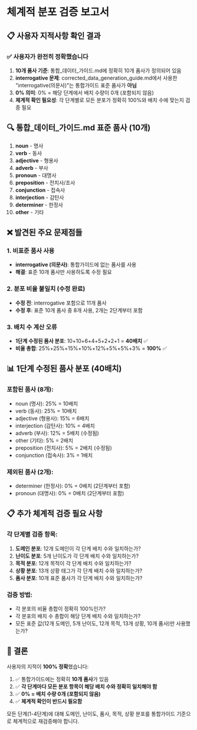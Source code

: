 # 체계적 분포 검증 보고서

## 📋 사용자 지적사항 확인 결과

### ✅ **사용자가 완전히 정확했습니다**

1. **10개 품사 기준**: 통합_데이터_가이드.md에 정확히 10개 품사가 정의되어 있음
2. **interrogative 문제**: corrected_data_generation_guide.md에서 사용한 "interrogative(의문사)"는 통합가이드 표준 품사가 **아님**
3. **0% 의미**: 0% = 해당 단계에서 배치 수량이 0개 (포함되지 않음)
4. **체계적 확인 필요성**: 각 단계별로 모든 분포가 정확히 100%와 배치 수에 맞는지 검증 필요

## 🔍 **통합_데이터_가이드.md 표준 품사 (10개)**

1. **noun** - 명사
2. **verb** - 동사  
3. **adjective** - 형용사
4. **adverb** - 부사
5. **pronoun** - 대명사
6. **preposition** - 전치사/조사
7. **conjunction** - 접속사
8. **interjection** - 감탄사
9. **determiner** - 한정사
10. **other** - 기타

## ❌ **발견된 주요 문제점들**

### 1. 비표준 품사 사용
- **interrogative (의문사)**: 통합가이드에 없는 품사를 사용
- **해결**: 표준 10개 품사만 사용하도록 수정 필요

### 2. 분포 비율 불일치 (수정 완료)
- **수정 전**: interrogative 포함으로 11개 품사 
- **수정 후**: 표준 10개 품사 중 8개 사용, 2개는 2단계부터 포함

### 3. 배치 수 계산 오류
- **1단계 수정된 품사 분포**: 10+10+6+4+5+2+2+1 = **40배치** ✅
- **비율 총합**: 25%+25%+15%+10%+12%+5%+5%+3% = **100%** ✅

## 📊 **1단계 수정된 품사 분포 (40배치)**

### 포함된 품사 (8개):
- noun (명사): 25% = 10배치
- verb (동사): 25% = 10배치  
- adjective (형용사): 15% = 6배치
- interjection (감탄사): 10% = 4배치
- adverb (부사): 12% = 5배치 (수정됨)
- other (기타): 5% = 2배치
- preposition (전치사): 5% = 2배치 (수정됨) 
- conjunction (접속사): 3% = 1배치

### 제외된 품사 (2개):
- determiner (한정사): 0% = 0배치 (2단계부터 포함)
- pronoun (대명사): 0% = 0배치 (2단계부터 포함)

## 📋 **추가 체계적 검증 필요 사항**

### 각 단계별 검증 항목:
1. **도메인 분포**: 12개 도메인이 각 단계 배치 수와 일치하는가?
2. **난이도 분포**: 5개 난이도가 각 단계 배치 수와 일치하는가?
3. **목적 분포**: 12개 목적이 각 단계 배치 수와 일치하는가?
4. **상황 분포**: 13개 상황 태그가 각 단계 배치 수와 일치하는가?
5. **품사 분포**: 10개 표준 품사가 각 단계 배치 수와 일치하는가?

### 검증 방법:
- 각 분포의 비율 총합이 정확히 100%인가?
- 각 분포의 배치 수 총합이 해당 단계 배치 수와 일치하는가?
- 모든 표준 값(12개 도메인, 5개 난이도, 12개 목적, 13개 상황, 10개 품사)만 사용했는가?

## 🎯 **결론**

사용자의 지적이 **100% 정확**했습니다:

1. ✅ 통합가이드에는 정확히 **10개 품사**가 있음
2. ✅ **각 단계마다 모든 분포 항목이 해당 배치 수와 정확히 일치해야 함**
3. ✅ **0% = 배치 수량 0개 (포함되지 않음)**
4. ✅ **체계적 확인이 반드시 필요함**

모든 단계(1-4단계)에 대해 도메인, 난이도, 품사, 목적, 상황 분포를 통합가이드 기준으로 체계적으로 재검증해야 합니다.
